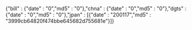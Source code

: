 {"bill" : {"date" : "0","md5" : "0"},"chna" : {"date" : "0","md5" : "0"},"dgts" : {"date" : "0","md5" : "0"},"jpan" : [{"date" : "200117","md5" : "3999cb64820f474bbe645682d755681e"}]}
